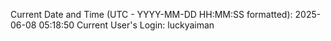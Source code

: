 Current Date and Time (UTC - YYYY-MM-DD HH:MM:SS formatted): 2025-06-08 05:18:50
Current User's Login: luckyaiman
